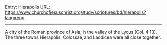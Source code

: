 Entry: Hierapolis
URL: https://www.churchofjesuschrist.org/study/scriptures/bd/hierapolis?lang=eng

---

A city of the Roman province of Asia, in the valley of the Lycus (Col. 4:13). The three towns Hierapolis, Colossae, and Laodicea were all close together.
